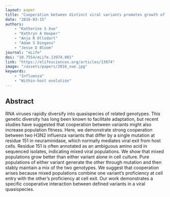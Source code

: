 ```yaml
---
layout: paper
title: "Cooperation between distinct viral variants promotes growth of H3N2 influenza in cell culture"
date: "2016-03-15"
authors: 
    - "Katherine S Xue"
    - "Kathryn A Hooper"
    - "Anja R Ollodart"
    - "Adam S Dingens"
    - "Jesse D Bloom"
journal: "eLife"
doi: "10.7554/eLife.13974.001"
link: "https://elifesciences.org/articles/13974"
image: "/assets/papers/2016_xue.jpg"
keywords:
    - "Influenza"
    - "Within-host evolution"
---
```


## Abstract

RNA viruses rapidly diversify into quasispecies of related genotypes. This genetic diversity has long been known to facilitate adaptation, but recent studies have suggested that cooperation between variants might also increase population fitness. Here, we demonstrate strong cooperation between two H3N2 influenza variants that differ by a single mutation at residue 151 in neuraminidase, which normally mediates viral exit from host cells. Residue 151 is often annotated as an ambiguous amino acid in sequenced isolates, indicating mixed viral populations. We show that mixed populations grow better than either variant alone in cell culture. Pure populations of either variant generate the other through mutation and then stably maintain a mix of the two genotypes. We suggest that cooperation arises because mixed populations combine one variant’s proficiency at cell entry with the other’s proficiency at cell exit. Our work demonstrates a specific cooperative interaction between defined variants in a viral quasispecies.

